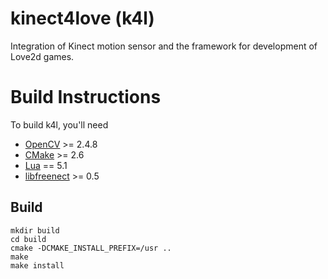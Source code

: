 kinect4love (k4l)
=================

Integration of Kinect motion sensor and the framework for development of Love2d games.

# Build Instructions

To build k4l, you'll need

- [OpenCV](http://code.opencv.org/projects/opencv/wiki) >= 2.4.8
- [CMake](http://cmake.org) >= 2.6
- [Lua](http://www.lua.org/) == 5.1
- [libfreenect](https://github.com/OpenKinect/libfreenect) >= 0.5

## Build

    mkdir build
    cd build
    cmake -DCMAKE_INSTALL_PREFIX=/usr ..
    make
    make install
